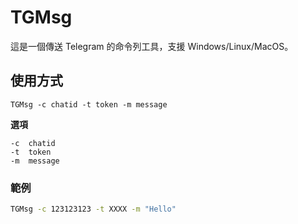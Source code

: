 # TGMsg

這是一個傳送 Telegram 的命令列工具，支援 Windows/Linux/MacOS。

## 使用方式

```text
TGMsg -c chatid -t token -m message
```

**選項**
```text
-c  chatid
-t  token
-m  message 
```

### 範例


```bash
TGMsg -c 123123123 -t XXXX -m "Hello"
```